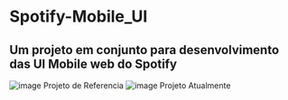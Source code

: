 # Spotify-Mobile_UI
## Um projeto em conjunto para desenvolvimento das UI Mobile web do Spotify
![image](https://github.com/SAVANOo/Spotify-Mobile_UI/assets/91269138/daab9056-3e17-442e-8fa6-727a6603cd21) Projeto de Referencia
![image](https://github.com/SAVANOo/Spotify-Mobile_UI/assets/91269138/20a84eb8-aa3b-4314-9fc4-edb1acbde379) Projeto Atualmente

